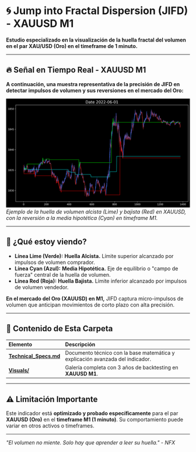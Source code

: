 # 🌀 Jump into Fractal Dispersion (JIFD) - XAUUSD M1

**Estudio especializado en la visualización de la huella fractal del volumen en el par XAU/USD (Oro) en el timeframe de 1 minuto.**

---

## 🔥 Señal en Tiempo Real - XAUUSD M1

**A continuación, una muestra representativa de la precisión de JIFD en detectar impulsos de volumen y sus reversiones en el mercado del Oro:**

![Señal JIFD en XAUUSD M1](./Visuals/2022-06-01.png) <!-- REPLACE "2022-06-01.png" WITH YOUR ACTUAL FILENAME -->
*Ejemplo de la huella de volumen alcista (Lime) y bajista (Red) en XAUUSD, con la reversión a la media hipotética (Cyan) en timeframe M1.*

---

## 📖 ¿Qué estoy viendo?

-   **Línea Lime (Verde):** **Huella Alcista.** Límite superior alcanzado por impulsos de volumen comprador.
-   **Línea Cyan (Azul):** **Media Hipotética.** Eje de equilibrio o "campo de fuerza" central de la huella de volumen.
-   **Línea Red (Roja):** **Huella Bajista.** Límite inferior alcanzado por impulsos de volumen vendedor.

**En el mercado del Oro (XAUUSD) en M1,** JIFD captura micro-impulsos de volumen que anticipan movimientos de corto plazo con alta precisión.

---

## 📁 Contenido de Esta Carpeta

| Elemento | Descripción |
|:---|:---|
| [**Technical_Specs.md**](./Technical_Specs.md) | Documento técnico con la base matemática y explicación avanzada del indicador. |
| [**Visuals/**](./Visuals/) | Galería completa con 3 años de backtesting en **XAUUSD M1**. |

---

## ⚠️ Limitación Importante

Este indicador está **optimizado y probado específicamente** para el par **XAUUSD (Oro)** en el **timeframe M1 (1 minuto)**. Su comportamiento puede variar en otros activos o timeframes.

---

*"El volumen no miente. Solo hay que aprender a leer su huella." - NFX*
